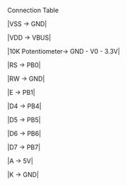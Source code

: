 Connection Table

|VSS -> GND|

|VDD -> VBUS|

|10K Potentiometer-> GND - V0 - 3.3V| 

|RS -> PB0|

|RW -> GND|

|E -> PB1|

|D4 -> PB4|

|D5 -> PB5|

|D6 -> PB6|

|D7 -> PB7|

|A -> 5V|

|K -> GND|
